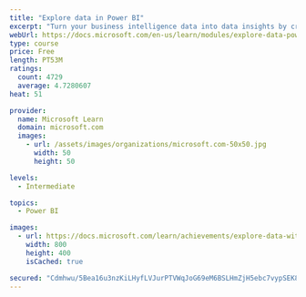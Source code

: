 ```yaml
---
title: "Explore data in Power BI"
excerpt: "Turn your business intelligence data into data insights by creating and configuring Power BI dashboards."
webUrl: https://docs.microsoft.com/en-us/learn/modules/explore-data-power-bi/
type: course
price: Free
length: PT53M
ratings:
  count: 4729
  average: 4.7280607
heat: 51

provider:
  name: Microsoft Learn
  domain: microsoft.com
  images:
    - url: /assets/images/organizations/microsoft.com-50x50.jpg
      width: 50
      height: 50

levels:
  - Intermediate

topics:
  - Power BI

images:
  - url: https://docs.microsoft.com/learn/achievements/explore-data-with-power-bi-desktop-social.png
    width: 800
    height: 400
    isCached: true

secured: "Cdmhwu/5Bea16u3nzKiLHyfLVJurPTVWqJoG69eM6BSLHmZjH5ebc7vypSEK8KTWDGmXFsr0gXBBzdhqXhU5Vk90dObwYZOMJbiIS0Y1panme0NNdNpX+DxkE0LmK0RBfH1fzeFAvMvoJTL7UFZztDWQ8LrBSo2FgdDHjOHTy2ztY9o8H/PZZX4zqF7u7n2FvYqDrJFZHC+1t+aQX40nNqfDiJ5C1787/dFjLSuU7P+9pROmQ+Ne5NhOKBSw6JuBgbYqzKaQnv8+NJaEQMdx/Y58wrgNItuswGH0rSPHINxpm+QkVZhL9hCUJ7/yrbO0dKfkcHcSA4PtH5eS/y5Vx4qSyjZcaW8ZALeIzFeCtIe17KX8l3KmRi4eqImFKoqfcPQzH/NSCYiFIb/94rIab95tRd4NSbFbYxTvaGIaloM=;2HA2prrP7wZB0icMcQXZzw=="
---
```


